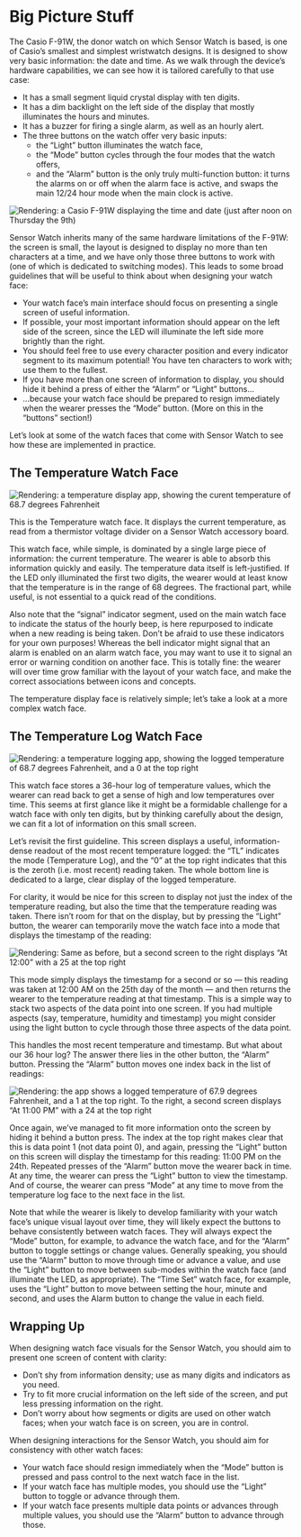 Big Picture Stuff
=================

The Casio F-91W, the donor watch on which Sensor Watch is based, is one of Casio’s smallest and simplest wristwatch designs. It is designed to show very basic information: the date and time. As we walk through the device’s hardware capabilities, we can see how it is tailored carefully to that use case:

* It has a small segment liquid crystal display with ten digits.
* It has a dim backlight on the left side of the display that mostly illuminates the hours and minutes.
* It has a buzzer for firing a single alarm, as well as an hourly alert.
* The three buttons on the watch offer very basic inputs:
    * the “Light” button illuminates the watch face,
    * the “Mode” button cycles through the four modes that the watch offers,
    * and the “Alarm” button is the only truly multi-function button: it turns the alarms on or off when the alarm face is active, and swaps the main 12/24 hour mode when the main clock is active.

![Rendering: a Casio F-91W displaying the time and date (just after noon on Thursday the 9th)](images/casio-basics.png)

Sensor Watch inherits many of the same hardware limitations of the F-91W: the screen is small, the layout is designed to display no more than ten characters at a time, and we have only those three buttons to work with (one of which is dedicated to switching modes). This leads to some broad guidelines that will be useful to think about when designing your watch face:

* Your watch face’s main interface should focus on presenting a single screen of useful information.
* If possible, your most important information should appear on the left side of the screen, since the LED will illuminate the left side more brightly than the right.
* You should feel free to use every character position and every indicator segment to its maximum potential! You have ten characters to work with; use them to the fullest.
* If you have more than one screen of information to display, you should hide it behind a press of either the “Alarm” or “Light” buttons...
* ...because your watch face should be prepared to resign immediately when the wearer presses the “Mode” button. (More on this in the “buttons” section!)

Let’s look at some of the watch faces that come with Sensor Watch to see how these are implemented in practice.

The Temperature Watch Face
--------------------------

![Rendering: a temperature display app, showing the curent temperature of 68.7 degrees Fahrenheit](images/temperature-app.png)

This is the Temperature watch face. It displays the current temperature, as read from a thermistor voltage divider on a Sensor Watch accessory board.

This watch face, while simple, is dominated by a single large piece of information: the current temperature. The wearer is able to absorb this information quickly and easily. The temperature data itself is left-justified. If the LED only illuminated the first two digits, the wearer would at least know that the temperature is in the range of 68 degrees. The fractional part, while useful, is not essential to a quick read of the conditions.

Also note that the “signal” indicator segment, used on the main watch face to indicate the status of the hourly beep, is here repurposed to indicate when a new reading is being taken. Don’t be afraid to use these indicators for your own purposes! Whereas the bell indicator might signal that an alarm is enabled on an alarm watch face, you may want to use it to signal an error or warning condition on another face. This is totally fine: the wearer will over time grow familiar with the layout of your watch face, and make the correct associations between icons and concepts.

The temperature display face is relatively simple; let’s take a look at a more complex watch face.

The Temperature Log Watch Face
------------------------------

![Rendering: a temperature logging app, showing the logged temperature of 68.7 degrees Fahrenheit, and a 0 at the top right](images/temperature-log-app.png)

This watch face stores a 36-hour log of temperature values, which the wearer can read back to get a sense of high and low temperatures over time. This seems at first glance like it might be a formidable challenge for a watch face with only ten digits, but by thinking carefully about the design, we can fit a lot of information on this small screen.

Let’s revisit the first guideline. This screen displays a useful, information-dense readout of the most recent temperature logged: the “TL” indicates the mode (Temperature Log), and the “0” at the top right indicates that this is the zeroth (i.e. most recent) reading taken. The whole bottom line is dedicated to a large, clear display of the logged temperature.

For clarity, it would be nice for this screen to display not just the index of the temperature reading, but also the time that the temperature reading was taken. There isn’t room for that on the display, but by pressing the “Light” button, the wearer can temporarily move the watch face into a mode that displays the timestamp of the reading:

![Rendering: Same as before, but a second screen to the right displays “At 12:00” with a 25 at the top right](images/temperature-log-app-timestamp.png)

This mode simply displays the timestamp for a second or so — this reading was taken at 12:00 AM on the 25th day of the month — and then returns the wearer to the temperature reading at that timestamp. This is a simple way to stack two aspects of the data point into one screen. If you had multiple aspects (say, temperature, humidity and timestamp) you might consider using the light button to cycle through those three aspects of the data point.

This handles the most recent temperature and timestamp. But what about our 36 hour log? The answer there lies in the other button, the “Alarm” button. Pressing the “Alarm” button moves one index back in the list of readings:

![Rendering: the app shows a logged temperature of 67.9 degrees Fahrenheit, and a 1 at the top right. To the right, a second screen displays “At 11:00 PM” with a 24 at the top right](images/temperature-log-app-1.png)

Once again, we’ve managed to fit more information onto the screen by hiding it behind a button press. The index at the top right makes clear that this is data point 1 (not data point 0), and again, pressing the “Light” button on this screen will display the timestamp for this reading: 11:00 PM on the 24th. Repeated presses of the “Alarm” button move the wearer back in time. At any time, the wearer can press the “Light” button to view the timestamp. And of course, the wearer can press “Mode” at any time to move from the temperature log face to the next face in the list.

Note that while the wearer is likely to develop familiarity with your watch face’s unique visual layout over time, they will likely expect the buttons to behave consistently between watch faces. They will always expect the “Mode” button, for example, to advance the watch face, and for the “Alarm” button to toggle settings or change values. Generally speaking, you should use the “Alarm” button to move through time or advance a value, and use the “Light” button to move between sub-modes within the watch face (and illuminate the LED, as appropriate). The “Time Set” watch face, for example, uses the “Light” button to move between setting the hour, minute and second, and uses the Alarm button to change the value in each field.

Wrapping Up
-----------

When designing watch face visuals for the Sensor Watch, you should aim to present one screen of content with clarity:

* Don’t shy from information density; use as many digits and indicators as you need.
* Try to fit more crucial information on the left side of the screen, and put less pressing information on the right.
* Don’t worry about how segments or digits are used on other watch faces; when your watch face is on screen, you are in control.

When designing interactions for the Sensor Watch, you should aim for consistency with other watch faces:

* Your watch face should resign immediately when the “Mode” button is pressed and pass control to the next watch face in the list.
* If your watch face has multiple modes, you should use the “Light” button to toggle or advance through them.
* If your watch face presents multiple data points or advances through multiple values, you should use the “Alarm” button to advance through those.
